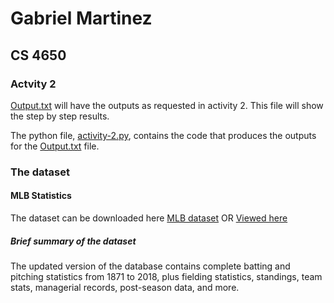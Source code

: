 # Gabriel Martinez
## CS 4650
### Actvity 2

[Output.txt](/Activity-2/output.txt) will have the outputs as requested in activity 2. This file will show the step by step results.

The python file, [activity-2.py](/Activity-2/activity-2.py), contains the code that produces the outputs for the [Output.txt](/Activity-2/output.txt) file.

### The dataset
#### MLB Statistics
The dataset can be downloaded here [MLB dataset](http://www.seanlahman.com/baseball-archive/statistics/) OR [Viewed here](/Dataset/baseballdatabank-2019.2)

##### Brief summary of the dataset

The updated version of the database contains complete batting and pitching statistics from 1871 to 2018, plus fielding statistics, standings, team stats, managerial records, post-season data, and more. 

